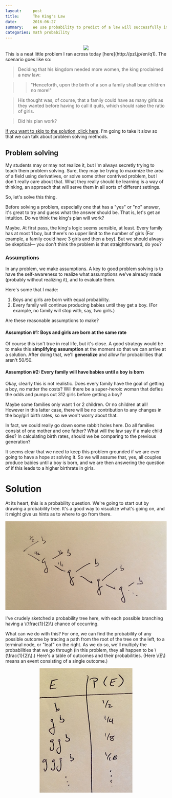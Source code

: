 ```yaml
---
layout:     post
title:      The King's Law
date:       2016-06-27
summary:    We use probability to predict of a law will successfully impact the balance of boys & girls born in a fictitious country.
categories: math probability
---
```

<center><img src="http://pzl.jp/en/uimg/1_f3c43373425d441d447efce148b4a193q.jpg?1467094317"></center>
This is a neat little problem I ran across today [here](http://pzl.jp/en/q1).  The scenario goes like so:

> Deciding that his kingdom needed more women, the king proclaimed a new law:

> > "Henceforth, upon the birth of a son a family shall bear children no more!"

> His thought was, of course, that a family could have as many girls as they wanted before having to call it quits, which should raise the ratio of girls.

> Did his plan work?

[If you want to skip to the solution, click here](#solution). I'm going to take it slow so that we can talk about problem solving methods.

## Problem solving
My students may or may not realize it, but I'm always secretly trying to teach them problem solving.  Sure, they may be trying to maximize the area of a field using derivatives, or solve some other contrived problem, but I don't really care about that.  What they really should be learning is a way of thinking, an approach that will serve them in all sorts of different settings.

So, let's solve this thing.

Before solving a problem, especially one that has a "yes" or "no" answer, it's great to try and guess what the answer should be.  That is, let's get an intuition.  Do we think the king's plan will work?

Maybe.  At first pass, the king's logic seems sensible, at least.  Every family has at most 1 boy, but there's no upper limit to the number of girls (For example, a family could have 3 girls and then a boy).  But we should always be skeptical&mdash; you don't think the problem is that straightforward, do you?

### Assumptions
In any problem, we make assumptions.  A key to good problem solving is to have the self-awareness to realize what assumptions we've already made (probably without realizing it), and to evaluate them.

Here's some that I made:
1. Boys and girls are born with equal probability.
2. Every family will continue producing babies until they get a boy.  (For example, no family will stop with, say, two girls.)

Are these reasonable assumptions to make?
#### Assumption #1: Boys and girls are born at the same rate
Of course this isn't true in real life, but it's close.  A good strategy would be to make this **simplifying assumption** at the moment so that we can arrive at a solution.  After doing that, we'll **generalize** and allow for probabilities that aren't 50/50.

#### Assumption #2: Every family will have babies until a boy is born
Okay, clearly this is not realistic.  Does every family have the goal of getting a boy, no matter the costs?  Will there be a super-heroic woman that defies the odds and pumps out 312 girls before getting a boy?

Maybe some families only want 1 or 2 children.  Or no children at all!  However in this latter case, there will be no contribution to any changes in the boy/girl birth rates, so we won't worry about that.

In fact, we could really go down some rabbit holes here.  Do all families consist of one mother and one father?  What will the law say if a male child dies?  In calculating birth rates, should we be comparing to the previous generation?

It seems clear that we need to keep this problem grounded if we are ever going to have a hope at solving it.  So we will assume that, yes, all couples produce babies until a boy is born, and we are then answering the question of if this leads to a higher birthrate in girls.

# <a name="solution"></a> Solution
At its heart, this is a probability question.  We're going to start out by drawing a probability tree.  It's a good way to visualize what's going on, and it might give us hints as to where to go from there.

<center><img src="/assets/img/the-kings-law/probability_tree.jpg"></center>

I've crudely sketched a probability tree here, with each possible branching having a \\(\frac{1}{2}\\) chance of occurring.

What can we do with this?  For one, we can find the probability of any possible outcome by tracing a path from the root of the tree on the left, to a terminal node, or "leaf" on the right.  As we do so, we'll multiply the probabilities that we go through (in this problem, they all happen to be \\(\frac{1}{2}\\).)  Here's a table of outcomes and their probabilities.  (Here \\(E\\) means an event consisting of a single outcome.)

<center><img src="/assets/img/the-kings-law/first_table.jpg"></center>
